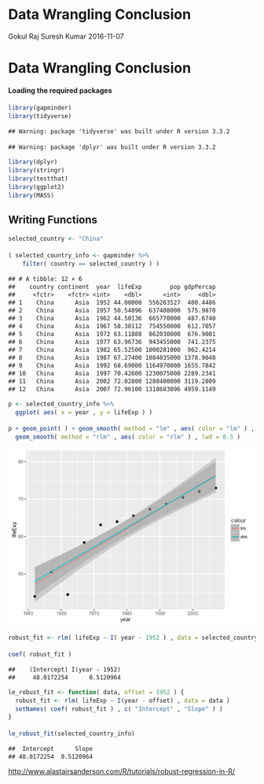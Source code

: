 Data Wrangling Conclusion
================
Gokul Raj Suresh Kumar
2016-11-07

Data Wrangling Conclusion
=========================

#### Loading the required packages

``` r
library(gapminder)
library(tidyverse)
```

    ## Warning: package 'tidyverse' was built under R version 3.3.2

    ## Warning: package 'dplyr' was built under R version 3.3.2

``` r
library(dplyr)
library(stringr)
library(testthat)
library(ggplot2)
library(MASS)
```

Writing Functions
-----------------

``` r
selected_country <- "China"

( selected_country_info <- gapminder %>% 
    filter( country == selected_country ) )
```

    ## # A tibble: 12 × 6
    ##    country continent  year  lifeExp        pop gdpPercap
    ##     <fctr>    <fctr> <int>    <dbl>      <int>     <dbl>
    ## 1    China      Asia  1952 44.00000  556263527  400.4486
    ## 2    China      Asia  1957 50.54896  637408000  575.9870
    ## 3    China      Asia  1962 44.50136  665770000  487.6740
    ## 4    China      Asia  1967 58.38112  754550000  612.7057
    ## 5    China      Asia  1972 63.11888  862030000  676.9001
    ## 6    China      Asia  1977 63.96736  943455000  741.2375
    ## 7    China      Asia  1982 65.52500 1000281000  962.4214
    ## 8    China      Asia  1987 67.27400 1084035000 1378.9040
    ## 9    China      Asia  1992 68.69000 1164970000 1655.7842
    ## 10   China      Asia  1997 70.42600 1230075000 2289.2341
    ## 11   China      Asia  2002 72.02800 1280400000 3119.2809
    ## 12   China      Asia  2007 72.96100 1318683096 4959.1149

``` r
p <- selected_country_info %>% 
  ggplot( aes( x = year , y = lifeExp ) )

p + geom_point( ) + geom_smooth( method = "lm" , aes( color = "lm" ) , lwd = 0.5 ) + 
  geom_smooth( method = "rlm" , aes( color = "rlm" ) , lwd = 0.5 )
```

![](hw_06-data-wrangling-conclusion_files/figure-markdown_github/unnamed-chunk-2-1.png)

``` r
robust_fit <- rlm( lifeExp ~ I( year - 1952 ) , data = selected_country_info )

coef( robust_fit )
```

    ##    (Intercept) I(year - 1952) 
    ##     48.0172254      0.5120964

``` r
le_robust_fit <- function( data, offset = 1952 ) {
  robust_fit <- rlm( lifeExp ~ I(year - offset) , data = data )
  setNames( coef( robust_fit ) , c( "Intercept" , "Slope" ) )
}

le_robust_fit(selected_country_info)
```

    ##  Intercept      Slope 
    ## 48.0172254  0.5120964

<http://www.alastairsanderson.com/R/tutorials/robust-regression-in-R/>

